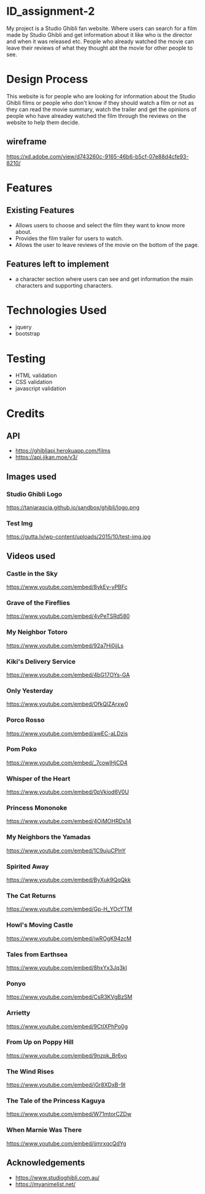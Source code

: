 # ID_assignment-2
My project is a Studio Ghibli fan website. Where users can search for a film made by Studio Ghibli and get information about it like who is the director and when it was released etc. People who already watched the movie can leave their reviews of what they thought abt the movie for other people to see.
# Design Process
This website is for people who are looking for information about the Studio Ghibli films or people who don't know if they should watch a film or not as they can read the movie summary, watch the trailer and get the opinions of people who have alreadey watched the film through the reviews on the website to help them decide.
## wireframe
https://xd.adobe.com/view/d743260c-9165-46b6-b5cf-07e88d4cfe93-8210/
# Features
## Existing Features
* Allows users to choose and select the film they want to know more about.
* Provides the film trailer for users to watch.
* Allows the user to leave reviews of the movie on the bottom of the page.

## Features left to implement
* a character section where users can see and get information the main characters and supporting characters.
# Technologies Used
* jquery
* bootstrap
# Testing
* HTML validation
* CSS validation
* javascript validation
# Credits
## API
* https://ghibliapi.herokuapp.com/films
* https://api.jikan.moe/v3/
## Images used
### Studio Ghibli Logo
https://taniarascia.github.io/sandbox/ghibli/logo.png
### Test Img
https://gutta.lv/wp-content/uploads/2015/10/test-img.jpg
## Videos used
### Castle in the Sky
https://www.youtube.com/embed/8ykEy-yPBFc
### Grave of the Fireflies
https://www.youtube.com/embed/4vPeTSRd580
### My Neighbor Totoro
https://www.youtube.com/embed/92a7Hj0ijLs
### Kiki's Delivery Service
https://www.youtube.com/embed/4bG17OYs-GA
### Only Yesterday
https://www.youtube.com/embed/OfkQlZArxw0
### Porco Rosso
https://www.youtube.com/embed/awEC-aLDzjs
### Pom Poko
https://www.youtube.com/embed/_7cowIHjCD4
### Whisper of the Heart
https://www.youtube.com/embed/0pVkiod6V0U
### Princess Mononoke
https://www.youtube.com/embed/4OiMOHRDs14
### My Neighbors the Yamadas
https://www.youtube.com/embed/1C9ujuCPlnY
### Spirited Away
https://www.youtube.com/embed/ByXuk9QqQkk
### The Cat Returns
https://www.youtube.com/embed/Gp-H_YOcYTM
### Howl's Moving Castle
https://www.youtube.com/embed/iwROgK94zcM
### Tales from Earthsea
https://www.youtube.com/embed/8hxYx3Jq3kI
### Ponyo
https://www.youtube.com/embed/CsR3KVgBzSM
### Arrietty
https://www.youtube.com/embed/9CtIXPhPo0g
### From Up on Poppy Hill
https://www.youtube.com/embed/9nzpk_Br6yo
### The Wind Rises
https://www.youtube.com/embed/jGr8XDxB-9I
### The Tale of the Princess Kaguya
https://www.youtube.com/embed/W71mtorCZDw
### When Marnie Was There
https://www.youtube.com/embed/jjmrxqcQdYg
## Acknowledgements
* https://www.studioghibli.com.au/
* https://myanimelist.net/
